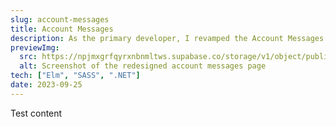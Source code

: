 ```yaml
---
slug: account-messages
title: Account Messages
description: As the primary developer, I revamped the Account Messages page to enhance mobile usability and interaction. I introduced new features, crafted intuitive interactions, and refined the page's style to align seamlessly with the site's overall design.
previewImg:
  src: https://npjmxgrfqyrxnbnmltws.supabase.co/storage/v1/object/public/images/work/Account_Messages.webp?t=2023-08-06T05%3A54%3A08.666Z
  alt: Screenshot of the redesigned account messages page
tech: ["Elm", "SASS", ".NET"]
date: 2023-09-25
---
```


<!-- import PhotoGallery from "../../components/PhotoGallery.astro";

<PhotoGallery dataLink="/api/projectImages/accountMessages" /> -->

Test content
